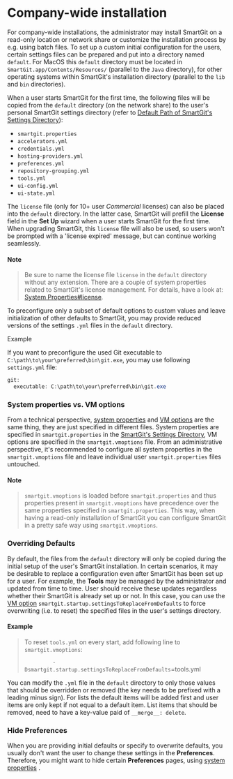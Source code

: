 # Company-wide installation

For company-wide installations, the administrator may install SmartGit
on a read-only location or network share or customize the installation
process by e.g. using batch files. To set up a custom initial
configuration for the users, certain settings files can be prepared and
put into a directory named `default`. For MacOS this `default` directory
must be located in `SmartGit.app/Contents/Resources/` (parallel to the
`Java` directory), for other operating systems within SmartGit's
installation directory (parallel to the `lib` and `bin` directories).

When a user starts SmartGit for the first time, the following files will
be copied from the `default` directory (on the network share) to the
user's personal SmartGit settings directory (refer to [Default Path of SmartGit's Settings Directory](Installation-and-Files.md#default-path-of-smartgits-settings-directory)):
-   `smartgit.properties`
-   `accelerators.yml`
-   `credentials.yml`
-   `hosting-providers.yml`
-   `preferences.yml`
-   `repository-grouping.yml`
-   `tools.yml`
-   `ui-config.yml`
-   `ui-state.yml`

The `license` file (only for 10+ user *Commercial* licenses) can also be
placed into the `default` directory. In the latter case, SmartGit will
prefill the **License** field in the **Set Up** wizard when a user
starts SmartGit for the first time. When upgrading SmartGit, this
`license` file will also be used, so users won't be prompted with a
'license expired' message, but can continue working seamlessly.


#### Note
>
>
>Be sure to name the license file `license` in the `default` directory
>without any extension. There are a couple of system properties related
>to SmartGit's license management. For details, have a look at: [System Properties#license](System-Properties.md#license-userseat-tracking).
>
>

To preconfigure only a subset of default options to custom values and
leave initialization of other defaults to SmartGit, you may provide
reduced versions of the settings `.yml` files in the `default`
directory.


Example


If you want to preconfigure the used Git executable to
`C:\path\to\your\preferred\bin\git.exe`, you may use following
`settings.yml` file:



``` java
git:
  executable: C:\path\to\your\preferred\bin\git.exe
```





### System properties vs. VM options

From a technical perspective, [system properties](System-Properties.md) and [VM options](VM-options.md) are the same thing, they are just specified in different files.
System properties are specified in `smartgit.properties` in the [SmartGit's Settings Directory](Installation-and-Files.md#default-path-of-smartgits-settings-directory), VM options are specified in the `smartgit.vmoptions` file.
From an administrative perspective, it's recommended to configure all system properties in the `smartgit.vmoptions` file and leave individual user `smartgit.properties` files untouched.


#### Note
> `smartgit.vmoptions` is loaded before `smartgit.properties` and thus
> properties present in `smartgit.vmoptions` have precedence over the same
> properties specified in `smartgit.properties`. This way, when having a
> read-only installation of SmartGit you can configure SmartGit in a
> pretty safe way using `smartgit.vmoptions`.



### Overriding Defaults

By default, the files from the `default` directory will only be copied
during the initial setup of the user's SmartGit installation. In certain
scenarios, it may be desirable to replace a configuration even after
SmartGit has been set up for a user. For example, the **Tools** may be
managed by the administrator and updated from time to time. User should
receive these updates regardless whether their SmartGit is already set
up or not. In this case, you can use the [VM option](VM-options.md)
`smartgit.startup.settingsToReplaceFromDefaults` to force overwriting
(i.e. to reset) the specified files in the user's settings directory.



#### Example
>
>
>
>To reset `tools.yml` on every start, add following line
>to `smartgit.vmoptions`:
>
>`         -Dsmartgit.startup.settingsToReplaceFromDefaults`=tools.yml
>
>

You can modify the `.yml` file in the `default` directory to only those
values that should be overridden or removed (the key needs to be
prefixed with a leading minus sign). For lists the default items will be
added first and user items are only kept if not equal to a default item.
List items that should be removed, need to have a key-value paid of
`__merge__: delete`.

### Hide Preferences

When you are providing initial defaults or specify to overwrite
defaults, you usually don't want the user to change these settings in
the **Preferences**. Therefore, you might want to hide certain
**Preferences** pages, using [system properties](System-Properties.md#smartgitpreferencescategoryvisible)
.
